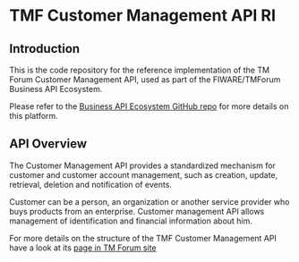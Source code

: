 # TMF Customer Management API RI

## Introduction

This is the code repository for the reference implementation of the TM Forum Customer Management API, used as part of
the FIWARE/TMForum Business API Ecosystem.

Please refer to the [Business API Ecosystem GitHub repo](https://github.com/FIWARE-TMForum/Business-API-Ecosystem) for more
details on this platform.

## API Overview

The Customer Management API provides a standardized mechanism for customer and customer account management,
such as creation, update, retrieval, deletion and notification of events.

Customer can be a person, an organization or another service provider who buys products from an enterprise.
Customer management API allows management of identification and financial information about him.

For more details on the structure of the TMF Customer Management API have a look at its [page in TM Forum site](https://www.tmforum.org/resources/standard/tmf629-customer-management-api-rest-specification-r14-5-0/)
